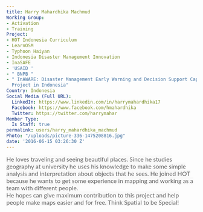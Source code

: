 ```yaml
---
title: Harry Mahardhika Machmud
Working Group:
- Activation
- Training
Project:
- HOT Indonesia Curriculum
- LearnOSM
- Typhoon Haiyan
- Indonesia Disaster Management Innovation
- InaSAFE
- 'USAID '
- " BNPB "
- " InAWARE: Disaster Management Early Warning and Decision Support Capacity Enhancement
  Project in Indonesia"
Country: Indonesia
Social Media (Full URL):
  LinkedIn: https://www.linkedin.com/in/harrymahardhika17
  Facebook: https://www.facebook.com/hmahardhika
  Twitter: https://twitter.com/harrymahar
Member Type:
  Is Staff: true
permalink: users/harry_mahardhika_machmud
Photo: "/uploads/picture-336-1475208816.jpg"
date: '2016-06-15 03:26:30 Z'
---
```

<p><span style="color: #626262; font-family: Lato, Arial, Tahoma, sans-serif; font-size: 16px; font-style: normal; font-variant-ligatures: normal; font-variant-caps: normal; font-weight: normal; text-align: right; background-color: #f9f9f9;">He loves traveling and seeing beautiful places. Since he studies geography at university he uses his knowledge to make some simple analysis and interpretation about objects that he sees. He joined HOT because he wants to get some experience in mapping and working as a team with different people.&nbsp;</span><br style="color: #626262; font-family: Lato, Arial, Tahoma, sans-serif; font-size: 16px; text-align: right; background-color: #f9f9f9;"><span style="color: #626262; font-family: Lato, Arial, Tahoma, sans-serif; font-size: 16px; font-style: normal; font-variant-ligatures: normal; font-variant-caps: normal; font-weight: normal; text-align: right; background-color: #f9f9f9;">He hopes can give maximum contribution to this project and help people make maps easier and for free. Think Spatial to be Special!</span></p>
